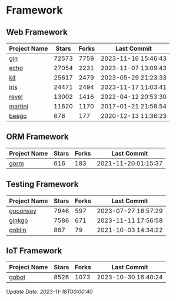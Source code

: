 # Framework

## Web Framework
| Project Name | Stars | Forks | Last Commit |
| ------------ | ----- | ----- | ----------- |
| [gin](https://github.com/gin-gonic/gin) | 72573 | 7759 | 2023-11-16 15:46:43 |
| [echo](https://github.com/labstack/echo) | 27054 | 2231 | 2023-11-07 13:09:43 |
| [kit](https://github.com/go-kit/kit) | 25617 | 2479 | 2023-05-29 21:23:33 |
| [iris](https://github.com/kataras/iris) | 24471 | 2494 | 2023-11-17 11:03:41 |
| [revel](https://github.com/revel/revel) | 13002 | 1416 | 2022-04-12 20:53:30 |
| [martini](https://github.com/go-martini/martini) | 11620 | 1170 | 2017-01-21 21:58:54 |
| [beego](https://github.com/astaxie/beego) | 678 | 177 | 2020-12-13 11:36:23 |

## ORM Framework
| Project Name | Stars | Forks | Last Commit |
| ------------ | ----- | ----- | ----------- |
| [gorm](https://github.com/jinzhu/gorm) | 616 | 183 | 2021-11-20 01:15:37 |

## Testing Framework
| Project Name | Stars | Forks | Last Commit |
| ------------ | ----- | ----- | ----------- |
| [goconvey](https://github.com/smartystreets/goconvey) | 7946 | 597 | 2023-07-27 16:57:29 |
| [ginkgo](https://github.com/onsi/ginkgo) | 7586 | 671 | 2023-11-11 17:56:58 |
| [goblin](https://github.com/franela/goblin) | 887 | 79 | 2021-10-03 14:34:22 |

## IoT Framework
| Project Name | Stars | Forks | Last Commit |
| ------------ | ----- | ----- | ----------- |
| [gobot](https://github.com/hybridgroup/gobot) | 8526 | 1073 | 2023-10-30 16:40:24 |

*Update Date: 2023-11-18T00:00:40*